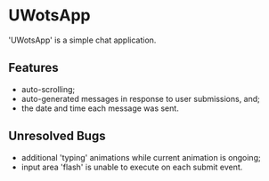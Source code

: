 # UWotsApp

'UWotsApp' is a simple chat application. 

## Features

* auto-scrolling;
* auto-generated messages in response to user submissions, and;
* the date and time each message was sent.

## Unresolved Bugs

* additional 'typing' animations while current animation is ongoing;
* input area 'flash' is unable to execute on each submit event.
